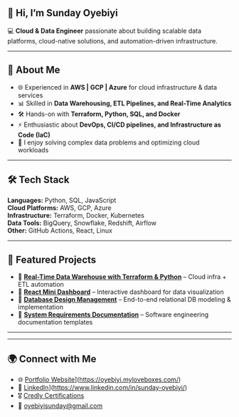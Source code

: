 ## 👋 Hi, I’m Sunday Oyebiyi  

💻 **Cloud & Data Engineer** passionate about building scalable data platforms, cloud-native solutions, and automation-driven infrastructure.  

---

## 🚀 About Me  
- 🌐 Experienced in **AWS | GCP | Azure** for cloud infrastructure & data services  
- 📊 Skilled in **Data Warehousing, ETL Pipelines, and Real-Time Analytics**  
- 🛠️ Hands-on with **Terraform, Python, SQL, and Docker**  
- ⚡ Enthusiastic about **DevOps, CI/CD pipelines, and Infrastructure as Code (IaC)**  
- 🧩 I enjoy solving complex data problems and optimizing cloud workloads  

---

## 🛠️ Tech Stack  
**Languages:** Python, SQL, JavaScript  
**Cloud Platforms:** AWS, GCP, Azure  
**Infrastructure:** Terraform, Docker, Kubernetes  
**Data Tools:** BigQuery, Snowflake, Redshift, Airflow  
**Other:** GitHub Actions, React, Linux  

---

## 📂 Featured Projects  
- 🔹 [**Real-Time Data Warehouse with Terraform & Python**](#) – Cloud infra + ETL automation  
- 🔹 [**React Mini Dashboard**](#) – Interactive dashboard for data visualization  
- 🔹 [**Database Design Management**](#) – End-to-end relational DB modeling & implementation  
- 🔹 [**System Requirements Documentation**](#) – Software engineering documentation templates  

---


---

## 🌍 Connect with Me  
- 🌐 [Portfolio Website](https://img.shields.io/badge/Portfolio-oyebiyi.myloveboxes.com-ff69b4?logo=githubpages&logoColor=white)](https://oyebiyi.myloveboxes.com/)
- 💼 [LinkedIn](https://img.shields.io/badge/LinkedIn-blue?logo=linkedin&logoColor=white)](https://www.linkedin.com/in/sunday-oyebiyi/)  
- 🎖️ [Credly Certifications](https://www.credly.com/badges/e3193ae6-069d-4e77-a970-de114760f64d/public_url)  
- 📧 [oyebiyisunday@gmail.com](mailto:oyebiyisunday@gmail.com)  


